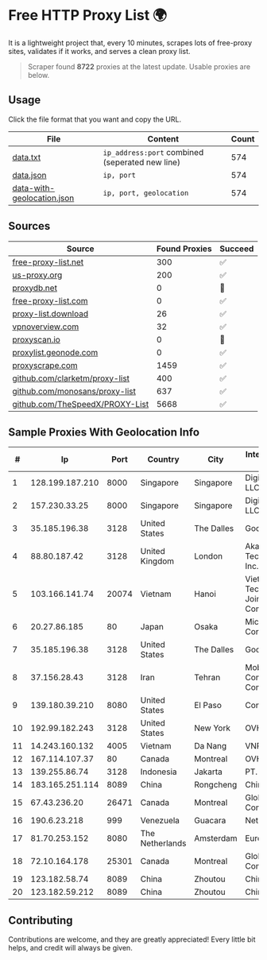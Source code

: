 
# Free HTTP Proxy List 🌍

It is a lightweight project that, every 10 minutes, scrapes lots of free-proxy sites, validates if it works, and serves a clean proxy list.


> Scraper found **8722** proxies at the latest update. Usable proxies are below.

## Usage

Click the file format that you want and copy the URL.


|File|Content|Count|
|----|-------|-----|
|[data.txt](https://raw.githubusercontent.com/themiralay/Proxy-List-World/master/data.txt)|`ip_address:port` combined (seperated new line)|574|
|[data.json](https://raw.githubusercontent.com/themiralay/Proxy-List-World/master/data.json)|`ip, port`|574|
|[data-with-geolocation.json](https://raw.githubusercontent.com/themiralay/Proxy-List-World/master/data-with-geolocation.json)|`ip, port, geolocation`|574|

## Sources

|Source|Found Proxies|Succeed|
|------|-------------|-------|
|[free-proxy-list.net](https://free-proxy-list.net)|300|✅|
|[us-proxy.org](https://www.us-proxy.org)|200|✅|
|[proxydb.net](http://proxydb.net)|0|🚫|
|[free-proxy-list.com](https://free-proxy-list.com/?page=&port=&type%5B%5D=http&type%5B%5D=https&up_time=0&search=Search)|0|✅|
|[proxy-list.download](https://www.proxy-list.download/HTTP)|26|✅|
|[vpnoverview.com](https://vpnoverview.com/privacy/anonymous-browsing/free-proxy-servers)|32|✅|
|[proxyscan.io](https://www.proxyscan.io)|0|🚫|
|[proxylist.geonode.com](https://proxylist.geonode.com/api/proxy-list?limit=300&page=1&sort_by=lastChecked&sort_type=desc&protocols=http,https)|0|✅|
|[proxyscrape.com](https://api.proxyscrape.com/v2/?request=displayproxies&protocol=http&timeout=10000&country=all&ssl=all&anonymity=all)|1459|✅|
|[github.com/clarketm/proxy-list](https://raw.githubusercontent.com/clarketm/proxy-list/master/proxy-list-raw.txt)|400|✅|
|[github.com/monosans/proxy-list](https://raw.githubusercontent.com/monosans/proxy-list/main/proxies/http.txt)|637|✅|
|[github.com/TheSpeedX/PROXY-List](https://raw.githubusercontent.com/TheSpeedX/PROXY-List/master/http.txt)|5668|✅|


## Sample Proxies With Geolocation Info

|#|Ip|Port|Country|City|Internet Service Provider|
|-|--|----|-------|----|-------------------------|
|1|128.199.187.210|8000|Singapore|Singapore|DigitalOcean, LLC|
|2|157.230.33.25|8000|Singapore|Singapore|DigitalOcean, LLC|
|3|35.185.196.38|3128|United States|The Dalles|Google LLC|
|4|88.80.187.42|3128|United Kingdom|London|Akamai Technologies, Inc.|
|5|103.166.141.74|20074|Vietnam|Hanoi|Viet NAM Cloud Technology Joint Stock Company|
|6|20.27.86.185|80|Japan|Osaka|Microsoft Corporation|
|7|35.185.196.38|3128|United States|The Dalles|Google LLC|
|8|37.156.28.43|3128|Iran|Tehran|Mobin Net Communication Company|
|9|139.180.39.210|8080|United States|El Paso|Conterra|
|10|192.99.182.243|3128|United States|New York|OVH Hosting|
|11|14.243.160.132|4005|Vietnam|Da Nang|VNPT|
|12|167.114.107.37|80|Canada|Montreal|OVH SAS|
|13|139.255.86.74|3128|Indonesia|Jakarta|PT. LINKNET|
|14|183.165.251.114|8089|China|Rongcheng|Chinanet|
|15|67.43.236.20|26471|Canada|Montreal|GloboTech Communications|
|16|190.6.23.218|999|Venezuela|Guacara|Net Uno|
|17|81.70.253.152|8080|The Netherlands|Amsterdam|EuroNet Internet|
|18|72.10.164.178|25301|Canada|Montreal|GloboTech Communications|
|19|123.182.58.74|8089|China|Zhoutou|China Telecom|
|20|123.182.59.212|8089|China|Zhoutou|China Telecom|



## Contributing

Contributions are welcome, and they are greatly appreciated! Every
little bit helps, and credit will always be given.

